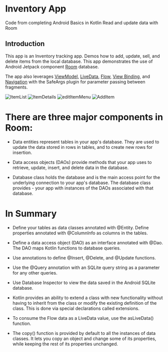 Inventory App
==================================

Code from completing Android Basics in Kotlin  Read and update data with Room

Introduction
------------

This app is an Inventory tracking app. Demos how to add, update, sell, and delete
 items from the local database.
This app demonstrates the use of Android Jetpack component [Room](https://developer.android.com/training/data-storage/room) database.  

The app also leverages [ViewModel](https://developer.android.com/topic/libraries/architecture/viewmodel),
[LiveData](https://developer.android.com/topic/libraries/architecture/livedata),
[Flow](https://developer.android.com/kotlin/flow),
[View Binding](https://developer.android.com/topic/libraries/view-binding),
and [Navigation](https://developer.android.com/topic/libraries/architecture/navigation/)
with the SafeArgs plugin for parameter passing between fragments.

![ItemList](https://user-images.githubusercontent.com/92341925/221746902-aaef4473-9f3d-4598-acfb-c4958c38b197.png)
![ItemDetails](https://user-images.githubusercontent.com/92341925/221746922-10789236-f185-4a5f-b8aa-4908c66c05c7.png)
![editItemMenu](https://user-images.githubusercontent.com/92341925/221746962-727aff88-ec87-412c-8a1d-c25bf0a2ecfd.png)
![AddItem](https://user-images.githubusercontent.com/92341925/221747020-681be2c9-fd54-4fec-a25f-33bd248bdb4b.png)

# There are three major components in Room:

- Data entities represent tables in your app's database. They are used to update the data stored in rows in tables, and to create new rows for insertion.

- Data access objects (DAOs) provide methods that your app uses to retrieve, update, insert, and delete data in the database.

- Database class holds the database and is the main access point for the underlying connection to your app's database. The database class provides - your app with instances of the DAOs associated with that database.


# In Summary

- Define your tables as data classes annotated with @Entity. Define properties annotated with @ColumnInfo as columns in the tables.

- Define a data access object (DAO) as an interface annotated with @Dao. The DAO maps Kotlin functions to database queries.

- Use annotations to define @Insert, @Delete, and @Update functions.

- Use the @Query annotation with an SQLite query string as a parameter for any other queries.

- Use Database Inspector to view the data saved in the Android SQLite database.

- Kotlin provides an ability to extend a class with new functionality without having to inherit from the class or modify the existing definition of the class. This is done via special declarations called extensions.

- To consume the Flow data as a LiveData value, use the asLiveData() function.

- The copy() function is provided by default to all the instances of data classes. It lets you copy an object and change some of its properties, while keeping the rest of its properties unchanged.
